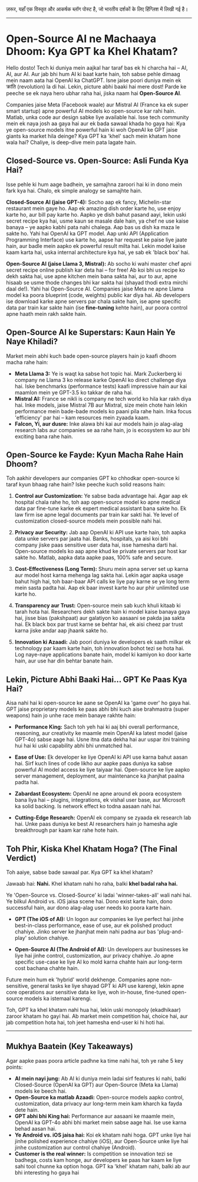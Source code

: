 ज़रूर, यहाँ एक विस्तृत और आकर्षक ब्लॉग पोस्ट है, जो भारतीय दर्शकों के लिए हिंग्लिश में लिखी गई है।

***

# Open-Source AI ne Machaaya Dhoom: Kya GPT ka Khel Khatam?

Hello dosto! Tech ki duniya mein aajkal har taraf bas ek hi charcha hai – AI, AI, aur AI. Aur jab bhi hum AI ki baat karte hain, toh sabse pehle dimaag mein naam aata hai OpenAI ka ChatGPT. Isne jaise poori duniya mein ek क्रांति (revolution) la di hai. Lekin, picture abhi baaki hai mere dost! Parde ke peeche se ek naya hero ubhar raha hai, jiska naam hai **Open-Source AI**.

Companies jaise Meta (Facebook waale) aur Mistral AI (France ka ek super smart startup) apne powerful AI models ko open-source kar rahi hain. Matlab, unka code aur design sabke liye available hai. Isse tech community mein ek naya josh aa gaya hai aur ek bada sawaal khada ho gaya hai: Kya ye open-source models itne powerful hain ki woh OpenAI ke GPT jaise giants ka market hila deinge? Kya GPT ka 'khel' sach mein khatam hone wala hai? Chaliye, is deep-dive mein pata lagate hain.

## Closed-Source vs. Open-Source: Asli Funda Kya Hai?

Isse pehle ki hum aage badhein, ye samajhna zaroori hai ki in dono mein fark kya hai. Chalo, ek simple analogy se samajhte hain.

**Closed-Source AI (jaise GPT-4):**
Socho aap ek fancy, Michelin-star restaurant mein gaye ho. Aap ek amazing dish order karte ho, use enjoy karte ho, aur bill pay karte ho. Aapko ye dish bahut pasand aayi, lekin uski secret recipe kya hai, usme kaun se masale dale hain, ya chef ne use kaise banaya – ye aapko kabhi pata nahi chalega. Aap bas us dish ka maza le sakte ho.
Yahi hai OpenAI ka GPT model. Aap unki API (Application Programming Interface) use karte ho, aapse har request ke paise liye jaate hain, aur badle mein aapko ek powerful result milta hai. Lekin model kaise kaam karta hai, uska internal architecture kya hai, ye sab ek 'black box' hai.

**Open-Source AI (jaise Llama 3, Mistral):**
Ab socho ki wahi master chef apni secret recipe online publish kar deta hai – for free! Ab koi bhi us recipe ko dekh sakta hai, use apne kitchen mein bana sakta hai, aur to aur, apne hisaab se usme thode changes bhi kar sakta hai (shayad thodi extra mirchi daal de!).
Yahi hai Open-Source AI. Companies jaise Meta ne apne Llama model ka poora blueprint (code, weights) public kar diya hai. Ab developers ise download karke apne servers par chala sakte hain, ise apne specific data par train kar sakte hain (ise **fine-tuning** kehte hain), aur poora control apne haath mein rakh sakte hain.

## Open-Source AI ke Superstars: Kaun Hain Ye Naye Khiladi?

Market mein abhi kuch bade open-source players hain jo kaafi dhoom macha rahe hain:

-   **Meta Llama 3:** Ye is waqt ka sabse hot topic hai. Mark Zuckerberg ki company ne Llama 3 ko release karke OpenAI ko direct challenge diya hai. Iske benchmarks (performance tests) kaafi impressive hain aur kai maamlon mein ye GPT-3.5 ko takkar de raha hai.
-   **Mistral AI:** France se nikli is company ne tech world ko hila kar rakh diya hai. Inke models, jaise Mistral 7B aur Mixtral, size mein chote hain lekin performance mein bade-bade models ko paani pila rahe hain. Inka focus 'efficiency' par hai – kam resources mein zyaada kaam.
-   **Falcon, Yi, aur dusre:** Inke alawa bhi kai aur models hain jo alag-alag research labs aur companies se aa rahe hain, jo is ecosystem ko aur bhi exciting bana rahe hain.

## Open-Source ke Fayde: Kyun Macha Rahe Hain Dhoom?

Toh aakhir developers aur companies GPT ko chhodkar open-source ki taraf kyun bhaag rahe hain? Iske peeche kuch solid reasons hain:

1.  **Control aur Customization:** Ye sabse bada advantage hai. Agar aap ek hospital chala rahe ho, toh aap open-source model ko apne medical data par fine-tune karke ek expert medical assistant bana sakte ho. Ek law firm ise apne legal documents par train kar sakti hai. Ye level of customization closed-source models mein possible nahi hai.

2.  **Privacy aur Security:** Jab aap OpenAI ki API use karte hain, toh aapka data unke servers par jaata hai. Banks, hospitals, ya aisi koi bhi company jiske paas sensitive user data hai, isse hamesha darti hai. Open-source models ko aap apne khud ke private servers par host kar sakte ho. Matlab, aapka data aapke paas, 100% safe and secure.

3.  **Cost-Effectiveness (Long Term):** Shuru mein apna server set up karna aur model host karna mehenga lag sakta hai. Lekin agar aapka usage bahut high hai, toh baar-baar API calls ke liye pay karne se ye long term mein sasta padta hai. Aap ek baar invest karte ho aur phir unlimited use karte ho.

4.  **Transparency aur Trust:** Open-source mein sab kuch khuli kitaab ki tarah hota hai. Researchers dekh sakte hain ki model kaise banaya gaya hai, jisse bias (pakshpaat) aur galatiyon ko aasaani se pakda jaa sakta hai. Ek black box par trust karne se behtar hai, ek aisi cheez par trust karna jiske andar aap jhaank sakte ho.

5.  **Innovation ki Azaadi:** Jab poori duniya ke developers ek saath milkar ek technology par kaam karte hain, toh innovation bohot tezi se hota hai. Log naye-naye applications banate hain, model ki kamiyon ko door karte hain, aur use har din behtar banate hain.

## Lekin, Picture Abhi Baaki Hai... GPT Ke Paas Kya Hai?

Aisa nahi hai ki open-source ke aane se OpenAI ka 'game over' ho gaya hai. GPT jaise proprietary models ke paas abhi bhi kuch aise brahmastra (super weapons) hain jo unhe race mein banaye rakhte hain:

-   **Performance King:** Sach toh yeh hai ki aaj bhi overall performance, reasoning, aur creativity ke maamle mein OpenAI ka latest model (jaise GPT-4o) sabse aage hai. Usne itna data dekha hai aur uspar itni training hui hai ki uski capability abhi bhi unmatched hai.

-   **Ease of Use:** Ek developer ke liye OpenAI ki API use karna bahut aasan hai. Sirf kuch lines of code likho aur aapke paas duniya ka sabse powerful AI model access ke liye taiyaar hai. Open-source ke liye aapko server management, deployment, aur maintenance ka jhanjhat paalna padta hai.

-   **Zabardast Ecosystem:** OpenAI ne apne around ek poora ecosystem bana liya hai – plugins, integrations, ek vishal user base, aur Microsoft ka solid backing. Is network effect ko todna aasaan nahi hai.

-   **Cutting-Edge Research:** OpenAI ek company se zyaada ek research lab hai. Unke paas duniya ke best AI researchers hain jo hamesha agle breakthrough par kaam kar rahe hote hain.

## Toh Phir, Kiska Khel Khatam Hoga? (The Final Verdict)

Toh aaiye, sabse bade sawaal par. Kya GPT ka khel khatam?

Jawaab hai: **Nahi.** Khel khatam nahi ho raha, balki **khel badal raha hai.**

Ye 'Open-Source vs. Closed-Source' ki ladai 'winner-takes-all' wali nahi hai. Ye bilkul Android vs. iOS jaisa scene hai. Dono exist karte hain, dono successful hain, aur dono alag-alag user needs ko poora karte hain.

-   **GPT (The iOS of AI):** Un logon aur companies ke liye perfect hai jinhe best-in-class performance, ease of use, aur ek polished product chahiye. Jinko server ke jhanjhat mein nahi padna aur bas 'plug-and-play' solution chahiye.

-   **Open-Source AI (The Android of AI):** Un developers aur businesses ke liye hai jinhe control, customization, aur privacy chahiye. Jo apne specific use-case ke liye AI ko mold karna chahte hain aur long-term cost bachana chahte hain.

Future mein hum ek 'hybrid' world dekhenge. Companies apne non-sensitive, general tasks ke liye shayad GPT ki API use karengi, lekin apne core operations aur sensitive data ke liye, woh in-house, fine-tuned open-source models ka istemaal karengi.

Toh, GPT ka khel khatam nahi hua hai, lekin uski monopoly (ekadhikaar) zaroor khatam ho gayi hai. Ab market mein competition hai, choice hai, aur jab competition hota hai, toh jeet hamesha end-user ki hi hoti hai.

***

## Mukhya Baatein (Key Takeaways)

Agar aapke paas poora article padhne ka time nahi hai, toh ye rahe 5 key points:

-   **AI mein nayi jung:** Ab AI ki duniya mein ladai sirf features ki nahi, balki Closed-Source (OpenAI ka GPT) aur Open-Source (Meta ka Llama) models ke beech hai.
-   **Open-Source ka matlab Azaadi:** Open-source models aapko control, customization, data privacy aur long-term mein kam kharch ka fayda dete hain.
-   **GPT abhi bhi King hai:** Performance aur aasaani ke maamle mein, OpenAI ka GPT-4o abhi bhi market mein sabse aage hai. Ise use karna behad aasan hai.
-   **Ye Android vs. iOS jaisa hai:** Koi ek khatam nahi hoga. GPT unke liye hai jinhe polished experience chahiye (iOS), aur Open-Source unke liye hai jinhe customization aur control chahiye (Android).
-   **Customer is the real winner:** Is competition se innovation tezi se badhega, costs kam honge, aur developers ke paas har kaam ke liye sahi tool chunne ka option hoga. GPT ka 'khel' khatam nahi, balki ab aur bhi interesting ho gaya hai